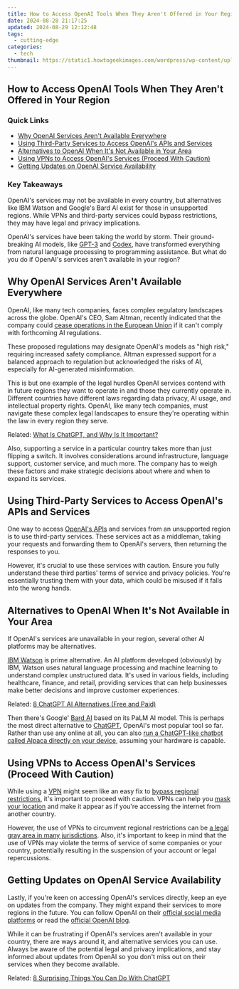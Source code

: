 ```yaml
---
title: How to Access OpenAI Tools When They Aren't Offered in Your Region
date: 2024-08-28 21:17:25
updated: 2024-08-29 12:12:48
tags:
  - cutting-edge
categories:
  - tech
thumbnail: https://static1.howtogeekimages.com/wordpress/wp-content/uploads/2023/05/52753097926_49a33c5d9b_o-1.jpg
---
```


## How to Access OpenAI Tools When They Aren't Offered in Your Region

### Quick Links

* [Why OpenAI Services Aren't Available Everywhere](https://youtube-sure.techidaily.com/n-2024-charting-creators-fortune-revenue-generated-from-youtube-advertisements/)
* [Using Third-Party Services to Access OpenAI's APIs and Services](https://extra-resources.techidaily.com/silent-voices-in-the-social-media-arena-ig-live-edition/)
* [Alternatives to OpenAI When It's Not Available in Your Area](https://video-screen-grab.techidaily.com/new-2024-approved-top-eight-video-grabber-software/)
* [Using VPNs to Access OpenAI's Services (Proceed With Caution)](https://www.howtogeek.com/881382/what-to-do-if-openais-services-are-not-available-in-your-country/#using-vpns-to-access-openai-s-services-proceed-with-caution)
* [Getting Updates on OpenAI Service Availability](https://win11-tips.techidaily.com/master-your-moves-fixed-tips-to-overcome-windows-lags-in-sw-battlefront-2/)

### Key Takeaways

 OpenAI's services may not be available in every country, but alternatives like IBM Watson and Google's Bard AI exist for those in unsupported regions. While VPNs and third-party services could bypass restrictions, they may have legal and privacy implications.

 OpenAI's services have been taking the world by storm. Their ground-breaking AI models, like [GPT-3](https://pokemon-go-android.techidaily.com/in-2024-15-best-strongest-pokemon-to-use-in-pokemon-go-pvp-leagues-for-honor-x50i-drfone-by-drfone-virtual-android/) and [Codex](https://openai.com/blog/openai-codex), have transformed everything from natural language processing to programming assistance. But what do you do if OpenAI's services aren't available in your region?

##  Why OpenAI Services Aren't Available Everywhere

 OpenAI, like many tech companies, faces complex regulatory landscapes across the globe. OpenAI's CEO, Sam Altman, recently indicated that the company could [cease operations in the European Union](https://www.zdnet.com/article/openai-could-cease-operating-in-eu-countries-due-to-ai-regulations/) if it can't comply with forthcoming AI regulations.

 These proposed regulations may designate OpenAI's models as "high risk," requiring increased safety compliance. Altman expressed support for a balanced approach to regulation but acknowledged the risks of AI, especially for AI-generated misinformation.

 This is but one example of the legal hurdles OpenAI services contend with in future regions they want to operate in and those they currently operate in. Different countries have different laws regarding data privacy, AI usage, and intellectual property rights. OpenAI, like many tech companies, must navigate these complex legal landscapes to ensure they're operating within the law in every region they serve.

Related: [What Is ChatGPT, and Why Is It Important?](https://smart-video-editing.techidaily.com/new-how-to-find-free-sites-for-sound-effect-and-add-them-in-final-cut-pro-for-2024/) 

 Also, supporting a service in a particular country takes more than just flipping a switch. It involves considerations around infrastructure, language support, customer service, and much more. The company has to weigh these factors and make strategic decisions about where and when to expand its services.

##  Using Third-Party Services to Access OpenAI's APIs and Services

 One way to access [OpenAI's APIs](https://review-topics.techidaily.com/how-to-unlock-iphone-xs-without-passcode-by-drfone-ios-unlock-ios-unlock/) and services from an unsupported region is to use third-party services. These services act as a middleman, taking your requests and forwarding them to OpenAI's servers, then returning the responses to you.

 However, it's crucial to use these services with caution. Ensure you fully understand these third parties' terms of service and privacy policies. You're essentially trusting them with your data, which could be misused if it falls into the wrong hands.

##  Alternatives to OpenAI When It's Not Available in Your Area

 If OpenAI's services are unavailable in your region, several other AI platforms may be alternatives.

[IBM Watson](https://www.ibm.com/watson) is prime alternative. An AI platform developed (obviously) by IBM, Watson uses natural language processing and machine learning to understand complex unstructured data. It's used in various fields, including healthcare, finance, and retail, providing services that can help businesses make better decisions and improve customer experiences.

Related: [8 ChatGPT AI Alternatives (Free and Paid)](https://screen-mirroring-recording.techidaily.com/in-2024-3-must-know-methods-to-record-on-your-ipad/) 

 Then there's Google' [Bard AI](https://bard.google.com/) based on its PaLM AI model. This is perhaps the most direct alternative to [ChatGPT](https://smart-video-editing.techidaily.com/new-how-to-find-free-sites-for-sound-effect-and-add-them-in-final-cut-pro-for-2024/), OpenAI's most popular tool so far. Rather than use any online at all, you can also [run a ChatGPT-like chatbot called Alpaca directly on your device](https://tech-revival.techidaily.com/solving-the-problem-why-does-chatgpt-forget-our-talks/), assuming your hardware is capable.

##  Using VPNs to Access OpenAI's Services (Proceed With Caution)

 While using a [VPN](https://extra-guidance.techidaily.com/2024-approved-masterclass-in-3d-color-grading-with-custom-luts/) might seem like an easy fix to [bypass regional restrictions](https://android-transfer.techidaily.com/in-2024-4-ways-to-transfer-music-from-honor-70-lite-5g-to-iphone-drfone-by-drfone-transfer-from-android-transfer-from-android/), it's important to proceed with caution. VPNs can help you [mask your location](https://screen-capture.techidaily.com/new-securing-your-pc-gaming-memories-best-techniques-for-2024/) and make it appear as if you're accessing the internet from another country.

 However, the use of VPNs to circumvent regional restrictions can be [a legal gray area in many jurisdictions](https://vp-tips.techidaily.com/new-2024-approved-crafting-customized-clips-on-iphone-3-free-music-integration-techniques/). Also, it's important to keep in mind that the use of VPNs may violate the terms of service of some companies or your country, potentially resulting in the suspension of your account or legal repercussions.

##  Getting Updates on OpenAI Service Availability

 Lastly, if you're keen on accessing OpenAI's services directly, keep an eye on updates from the company. They might expand their services to more regions in the future. You can follow OpenAI on their [official social media platforms](https://twitter.com/OpenAI) or read the [official OpenAI blog](https://openai.com/blog).

 While it can be frustrating if OpenAI's services aren't available in your country, there are ways around it, and alternative services you can use. Always be aware of the potential legal and privacy implications, and stay informed about updates from OpenAI so you don't miss out on their services when they become available.

Related: [8 Surprising Things You Can Do With ChatGPT](https://facebook-clips.techidaily.com/updated-achieve-higher-interactions-mastering-the-art-of-square-videos-for-2024/)

<ins class="adsbygoogle"
     style="display:block"
     data-ad-format="autorelaxed"
     data-ad-client="ca-pub-7571918770474297"
     data-ad-slot="1223367746"></ins>



<ins class="adsbygoogle"
     style="display:block"
     data-ad-client="ca-pub-7571918770474297"
     data-ad-slot="8358498916"
     data-ad-format="auto"
     data-full-width-responsive="true"></ins>
